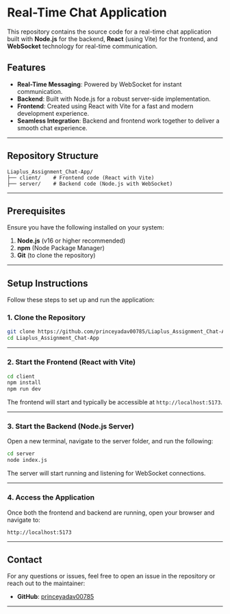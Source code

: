 

# Real-Time Chat Application

This repository contains the source code for a real-time chat application built with **Node.js** for the backend, **React** (using Vite) for the frontend, and **WebSocket** technology for real-time communication.

## Features

- **Real-Time Messaging**: Powered by WebSocket for instant communication.
- **Backend**: Built with Node.js for a robust server-side implementation.
- **Frontend**: Created using React with Vite for a fast and modern development experience.
- **Seamless Integration**: Backend and frontend work together to deliver a smooth chat experience.

---

## Repository Structure

```
Liaplus_Assignment_Chat-App/
├── client/    # Frontend code (React with Vite)
├── server/    # Backend code (Node.js with WebSocket)
```

---

## Prerequisites

Ensure you have the following installed on your system:

1. **Node.js** (v16 or higher recommended)
2. **npm** (Node Package Manager)
3. **Git** (to clone the repository)

---

## Setup Instructions

Follow these steps to set up and run the application:

### 1. Clone the Repository

```bash
git clone https://github.com/princeyadav00785/Liaplus_Assignment_Chat-App.git
cd Liaplus_Assignment_Chat-App
```

---

### 2. Start the Frontend (React with Vite)

```bash
cd client
npm install
npm run dev
```

The frontend will start and typically be accessible at `http://localhost:5173`.

---

### 3. Start the Backend (Node.js Server)

Open a new terminal, navigate to the server folder, and run the following:

```bash
cd server
node index.js
```

The server will start running and listening for WebSocket connections.

---

### 4. Access the Application

Once both the frontend and backend are running, open your browser and navigate to:

```
http://localhost:5173
```

---


## Contact

For any questions or issues, feel free to open an issue in the repository or reach out to the maintainer:

- **GitHub**: [princeyadav00785](https://github.com/princeyadav00785)

---


